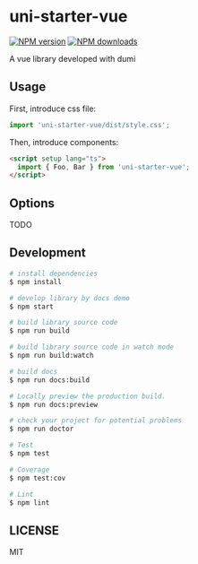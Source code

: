 # uni-starter-vue

[![NPM version](https://img.shields.io/npm/v/uni-starter-vue.svg?style=flat)](https://npmjs.org/package/uni-starter-vue)
[![NPM downloads](http://img.shields.io/npm/dm/uni-starter-vue.svg?style=flat)](https://npmjs.org/package/uni-starter-vue)

A vue library developed with dumi

## Usage

First, introduce css file:

```ts
import 'uni-starter-vue/dist/style.css';
```

Then, introduce components:

```html
<script setup lang="ts">
  import { Foo, Bar } from 'uni-starter-vue';
</script>
```

## Options

TODO

## Development

```bash
# install dependencies
$ npm install

# develop library by docs demo
$ npm start

# build library source code
$ npm run build

# build library source code in watch mode
$ npm run build:watch

# build docs
$ npm run docs:build

# Locally preview the production build.
$ npm run docs:preview

# check your project for potential problems
$ npm run doctor

# Test
$ npm test

# Coverage
$ npm test:cov

# Lint
$ npm lint
```

## LICENSE

MIT

